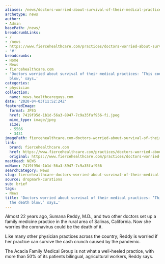 ```yaml
---
aliases: /news/doctors-worried-about-survival-of-their-medical-practices-this-could-be-the-death-blow-says
archetype: news
author:
- Admin
basePath: /news/
breadcrumbLinks:
- /
- /news
- https://www.fiercehealthcare.com/practices/doctors-worried-about-survival-their-medical-practices-could-be-death-blow-says-one
- '#'
breadcrumbs:
- Home
- News
- fiercehealthcare.com
- 'Doctors worried about survival of their medical practices: ‘This could be the death
  blow,’ says…'
categories:
- physician
collection:
  name: news.healthcareguys.com
date: '2020-04-03T11:52:24Z'
featuredImage:
  format: JPEG
  href: 7419f95d-1b1d-56a3-8947-7c9a35faf956-fi.jpeg
  mime_type: image/jpeg
  size:
  - 5566
  - 3431
imagePath: fiercehealthcare.com-doctors-worried-about-survival-of-their-medical-practices-this-could-be-the-death-blow-says
link:
  brand: fiercehealthcare.com
  href: https://www.fiercehealthcare.com/practices/doctors-worried-about-survival-their-medical-practices-could-be-death-blow-says-one
  original: https://www.fiercehealthcare.com/practices/doctors-worried-about-survival-their-medical-practices-could-be-death-blow-says-one
mastHead: NEWS
mdName: 7419f95d-1b1d-56a3-8947-7c9a35faf956
searchCategory: News
slug: fiercehealthcare-doctors-worried-about-survival-of-their-medical-practices-this-could-be-the-death-blow-says
source: dropmark-curations
sub: brief
tags:
- News
title: 'Doctors worried about survival of their medical practices: ‘This could be
  the death blow,’ says…'
---
```


Almost 22 years ago, Sumana Reddy, M.D., and two other doctors set up a family medicine practice in the rural area of Salinas, California. Now she worries the coronavirus could be the death of it.

Like many other physician practices across the country, Reddy is worried if her practice can survive the cash crunch caused by the pandemic.

The Acacia Family Medical Group is not what a well-heeled practice, with more than 50% of its patients bilingual, agricultural workers, Reddy says.